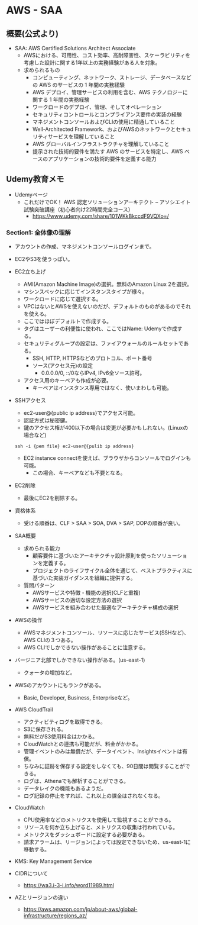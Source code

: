 # AWS - SAA

## 概要(公式より)

- SAA: AWS Certified Solutions Architect Associate
  - AWSにおける、可用性、コスト効率、高耐障害性、スケーラビリティを考慮した設計に関する1年以上の実務経験がある人を対象。
  - 求められるもの
    - コンピューティング、ネットワーク、ストレージ、データベースなどの AWS のサービスの 1 年間の実務経験
    - AWS デプロイ、管理サービスの利用を含む、AWS テクノロジーに関する 1 年間の実務経験
    - ワークロードのデプロイ、管理、そしてオペレーション
    - セキュリティコントロールとコンプライアンス要件の実装の経験
    - マネジメントコンソールおよびCLIの使用に精通していること
    - Well-Architected Framework、およびAWSのネットワークとセキュリティサービスを理解していること
    - AWS グローバルインフラストラクチャを理解していること
    - 提示された技術的要件を満たす AWS のサービスを特定し、AWS ベースのアプリケーションの技術的要件を定義する能力

## Udemy教育メモ

- Udemyページ
  - これだけでOK！ AWS 認定ソリューションアーキテクト – アソシエイト試験突破講座（初心者向け22時間完全コース）
    - https://www.udemy.com/share/101WKkBkccdF9VQXo=/

### Section1: 全体像の理解

- アカウントの作成、マネジメントコンソールログインまで。
- EC2やS3を使うっぽい。
- EC2立ち上げ
  - AMI(Amazon Machine Image)の選択。無料のAmazon Linux 2を選択。
  - マシンスペックに応じてインスタンスタイプが様々。
  - ワークロードに応じて選択する。
  - VPCはないとAWSを使えないのだが、デフォルトのものがあるのでそれを使える。
  - ここではほぼデフォルトで作成する。
  - タグはユーザーの利便性に使われ、ここではName: Udemyで作成する。
  - セキュリティグループの設定は、ファイアウォールのルールセットである。
    - SSH, HTTP, HTTPSなどのプロトコル、ポート番号
    - ソース(アクセス元)の設定
      - 0.0.0.0/0, ::/0ならIPv4, IPv6全ソース許可。
  - アクセス用のキーペアも作成が必要。
    - キーペアはインスタンス専用ではなく、使いまわしも可能。
- SSHアクセス
  - ec2-user@{public ip address}でアクセス可能。
  - 認証方式は秘密鍵。
  - 鍵のアクセス権が400以下の場合は変更が必要かもしれない。(Linuxの場合など)
  ```
  ssh -i {pem file} ec2-user@{pulib ip address}
  ```
  - EC2 instance connectを使えば、ブラウザからコンソールでログインも可能。
    - この場合、キーペアなども不要となる。
- EC2削除
  - 最後にEC2を削除する。

- 資格体系
  - 受ける順番は、CLF > SAA > SOA, DVA > SAP, DOPの順番が良い。

- SAA概要
  - 求められる能力
    - 顧客要件に基づいたアーキテクチャ設計原則を使ったソリューションを定義する。
    - プロジェクトのライフサイクル全体を通じて、ベストプラクティスに基づいた実装ガイダンスを組織に提供する。
  - 質問パターン
    - AWSサービスや特徴・機能の選択(CLFと重複)
    - AWSサービスの適切な設定方法の選択
    - AWSサービスを組み合わせた最適なアーキテクチャ構成の選択

- AWSの操作
  - AWSマネジメントコンソール、リソースに応じたサービス(SSHなど)、AWS CLIの３つある。
  - AWS CLIでしかできない操作があることに注意する。

- バージニア北部でしかできない操作がある。(us-east-1)
  - クォータの増加など。

- AWSのアカウントにもランクがある。
  - Basic, Developer, Business, Enterpriseなど。

- AWS CloudTrail
  - アクティビティログを取得できる。
  - S3に保存される。
  - 無料だがS3使用料金はかかる。
  - CloudWatchとの連携も可能だが、料金がかかる。
  - 管理イベントのみは無償だが、データイベント、Insightsイベントは有償。
  - ちなみに証跡を保存する設定をしなくても、90日間は閲覧することができる。
  - ログは、Athenaでも解析することができる。
  - データレイクの機能もあるようだ。
  - ログ記録の停止をすれば、これ以上の課金はされなくなる。

- CloudWatch
  - CPU使用率などのメトリクスを使用して監視することができる。
  - リソースを何か立ち上げると、メトリクスの収集は行われている。
  - メトリクスをダッシュボードに設定する必要がある。
  - 請求アラームは、リージョンによっては設定できないため、us-east-1に移動する。

- KMS: Key Management Service

- CIDRについて
  - https://wa3.i-3-i.info/word11989.html

- AZとリージョンの違い
  - https://aws.amazon.com/jp/about-aws/global-infrastructure/regions_az/

